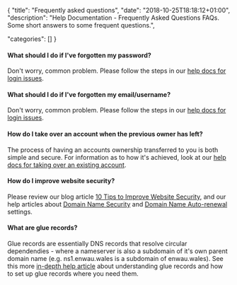 
{
"title": "Frequently asked questions",
"date": "2018-10-25T18:18:12+01:00",
"description": "Help Documentation - Frequently Asked Questions FAQs. Some short answers to some frequent questions.",

"categories": []
}

#### What should I do if I've forgotten my password?
Don't worry, common problem.  Please follow the steps in our [help docs for login issues](/help/getting-started/login-troubleshooting/).

#### What should I do if I've forgotten my email/username?
Don't worry, common problem.  Please follow the steps in our [help docs for login issues](/help/getting-started/login-troubleshooting/).

#### How do I take over an account when the previous owner has left?
The process of having an accounts ownership transferred to you is both simple and secure. For information as to how it's achieved, look at our [help docs for taking over an existing account](/help/getting-started/taking-over-an-existing-account/).

#### How do I improve website security?
Please review our blog article [10 Tips to Improve Website Security](/blog/10-tips-to-improve-website-security/), and our help articles about [Domain Name Security](/help/domain-names/domain-security/) and [Domain Name Auto-renewal](/help/domain-names/auto-renewal-settings/) settings.


#### What are glue records?
Glue records are essentially DNS records that resolve circular dependendies - where a nameserver is also a subdomain of it's own parent domain name (e.g. ns1.enwau.wales is a subdomain of enwau.wales).  See this more [in-depth help article](/help/domain-names/glue-records/) about understanding glue records and how to set up glue records where you need them.

